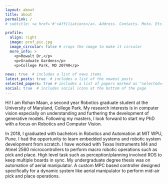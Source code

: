 ```yaml
---
layout: about
title: about
permalink: /
# subtitle: <a href='#'>Affiliations</a>. Address. Contacts. Moto. Etc.

profile:
  align: right
  image: prof_pic.jpg
  image_circular: false # crops the image to make it circular
  more_info: >
    <p>Rowalt Dr,</p>
    <p>Graduate Gardens</p>
    <p>College Park, MD 20740</p>

news: true  # includes a list of news items
latest_posts: true  # includes a list of the newest posts
selected_papers: true # includes a list of papers marked as "selected={true}"
social: true  # includes social icons at the bottom of the page
---
```


<!-- Write your biography here. Tell the world about yourself. Link to your favorite [subreddit](http://reddit.com). You can put a picture in, too. The code is already in, just name your picture `prof_pic.jpg` and put it in the `img/` folder. -->

<!-- Hi! I am Rohan Maan, a Robotics enthusiast who loves to explore and develop deep learning algorithms to improve Robotic Perception. Having some experience with classical visio techniques, I aim to explore the limitations with generative models. Generative models have issues generalizing with content that they haven't seen before and hence it would be of value, if we are able to train them on some fundamental principles defined by humans.  -->

Hi! I am Rohan Maan, a second year Robotics graduate student at the University of Maryland, College Park. My research interests is in computer vision especially on understanding and furthering the development of generative models. Following my masters, I look forward to start my PhD with a focus on Robotics and Computer Vision.

In 2018, I graduated with bachelors in Robotics and Automation at MIT WPU, Pune. I had the opportunity to learn embedded systems and robotic system development from scratch. I have worked with Texas Instruments M4 and Atmel 2560 microcontrollers to perform macro robotic operations such as pick and place. High level task such as perception/planning involved ROS to keep multiple boards in sync. My undergraduate degree thesis was on automation of aerial manipulator. A custom MPC based controller designed specifically for a dynamic system like aerial manipulator to perform mid-air pick and place operations.

<!-- Put your address / P.O. box / other info right below your picture. You can also disable any of these elements by editing `profile` property of the YAML header of your `_pages/about.md`. Edit `_bibliography/papers.bib` and Jekyll will render your [publications page](/al-folio/publications/) automatically. -->

<!-- Link to your social media connections, too. This theme is set up to use [Font Awesome icons](https://fontawesome.com/) and [Academicons](https://jpswalsh.github.io/academicons/), like the ones below. Add your Facebook, Twitter, LinkedIn, Google Scholar, or just disable all of them. -->